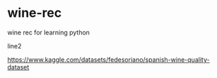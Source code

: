 # wine-rec
wine rec for learning python

line2

https://www.kaggle.com/datasets/fedesoriano/spanish-wine-quality-dataset
